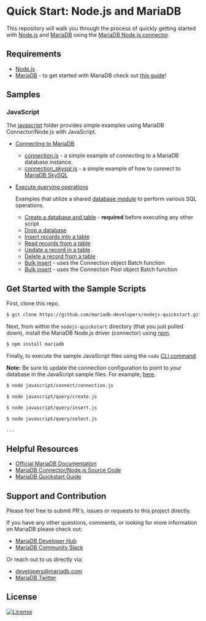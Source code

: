 # Quick Start: Node.js and MariaDB

This repository will walk you through the process of quickly getting started with [Node.js](https://nodejs.org) and [MariaDB](https://github.com/mariadb-developers/mariadb-getting-started) using the [MariaDB Node.js connector](https://github.com/mariadb-corporation/mariadb-connector-nodejs).

## Requirements 

* [Node.js](https://nodejs.org/en/download/)
* [MariaDB](https://mariadb.com) - to get started with MariaDB check out [this guide](https://github.com/mariadb-developers/mariadb-getting-started)!

## Samples

### JavaScript

The [javascript](javascript) folder provides simple examples using MariaDB Connector/Node.js with JavaScript.

* [Connecting to MariaDB](javascript/connect)
    * [connection.js](javascript/connect/connection.js) - a simple example of connecting to a MariaDB database instance.
    * [connection_skysql.js](javascript/connect/connection_skysql.js) - a simple example of how to connect to [MariaDB SkySQL](https://mariadb/com/skyview)

* [Execute querying operations](javascript/query)

    Examples that utilize a shared [database module](javascript/query/db.js) to perform various SQL operations.

    * [Create a database and table](javascript/query/create.js) - **required** before executing any other script
    * [Drop a database](javascript/query/drop.js)
    * [Insert records into a table](javascript/query/insert.js)
    * [Read records from a table](javascript/query/read.js)
    * [Update a record in a table](javascript/query/update.js)
    * [Delete a record from a table](javascript/query/delete.js)
    * [Bulk insert](javascript/query/batch_insert.js) - uses the Connection object Batch function
    * [Bulk insert](javascript/query/batch_insert.js) -  uses the Connection Pool object Batch function
    

## Get Started with the Sample Scripts

First, clone this repo.

```bash
$ git clone https://github.com/mariadb-developers/nodejs-quickstart.git
```

Next, from within the `nodejs-quickstart` directory (that you just pulled down), install the MariaDB Node.js driver (connector) using [npm](npmjs.com).


```bash
$ npm install mariadb
```

Finally, to execute the sample JavaScript files using the `node` [CLI command](https://nodejs.org/api/cli.html).

**Note:** Be sure to update the connection configuration to point to _your_ database in the JavaScript sample files. For example, [here](javascript/connect/connection.js#L7-L12).

```bash 
$ node javascript/connect/connection.js

$ node javascript/query/create.js

$ node javascript/query/insert.js

$ node javascript/query/select.js

...
```

## Helpful Resources

* [Official MariaDB Documentation](https://mariadb.com/docs)
* [MariaDB Connector/Node.js Source Code](https://github.com/mariadb-corporation/mariadb-connector-nodejs)
* [MariaDB Quickstart Guide](https://github.com/mariadb-developers/mariadb-getting-started)

## Support and Contribution

Please feel free to submit PR's, issues or requests to this project directly.

If you have any other questions, comments, or looking for more information on MariaDB please check out:

* [MariaDB Developer Hub](https://mariadb.com/developers)
* [MariaDB Community Slack](https://r.mariadb.com/join-community-slack)

Or reach out to us directly via:

* [developers@mariadb.com](mailto:developers@mariadb.com)
* [MariaDB Twitter](https://twitter.com/mariadb)

## License <a name="license"></a>
[![License](https://img.shields.io/badge/License-MIT-blue.svg?style=plastic)](https://opensource.org/licenses/MIT)
